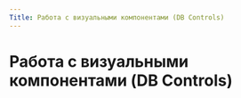 ```yaml
---
Title: Работа с визуальными компонентами (DB Сontrols)
---
```



Работа с визуальными компонентами (DB Сontrols)
===============================================
